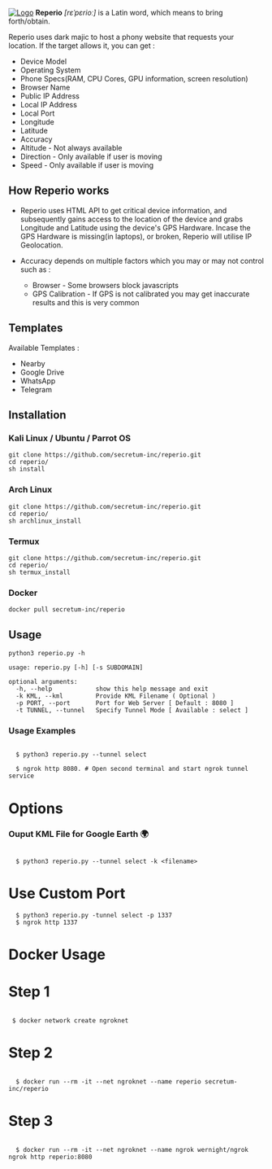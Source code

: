 [![Logo](https://raw.githubusercontent.com/secretum-inc/reperio/main/images/reperio.png)](https://github.com/secretum-inc/reperio)
**Reperio** *[rɛˈpɛrioː]* is a Latin word, which means to bring forth/obtain. 

Reperio uses dark majic to host a phony website that requests your location. If the target allows it, you can get :

* Device Model
* Operating System
* Phone Specs(RAM, CPU Cores, GPU information, screen resolution)
* Browser Name
* Public IP Address
* Local IP Address
* Local Port
* Longitude
* Latitude
* Accuracy
* Altitude - Not always available
* Direction - Only available if user is moving
* Speed - Only available if user is moving



## How Reperio works

* Reperio uses HTML API to get critical device information, and subsequently gains access to the location of the device and grabs Longitude and Latitude using the device's GPS Hardware. Incase the GPS Hardware is missing(in laptops), or broken, Reperio will utilise IP Geolocation.
* Accuracy depends on multiple factors which you may or may not control such as :

  * Browser - Some browsers block javascripts
  * GPS Calibration - If GPS is not calibrated you may get inaccurate results and this is very common

## Templates

Available Templates : 

* Nearby
* Google Drive
* WhatsApp
* Telegram

## Installation

### Kali Linux / Ubuntu / Parrot OS

```console
git clone https://github.com/secretum-inc/reperio.git
cd reperio/
sh install
```

### Arch Linux

```console
git clone https://github.com/secretum-inc/reperio.git
cd reperio/
sh archlinux_install
```

### Termux

```console
git clone https://github.com/secretum-inc/reperio.git
cd reperio/
sh termux_install
```
### Docker

```console
docker pull secretum-inc/reperio
```

## Usage

```console
python3 reperio.py -h

usage: reperio.py [-h] [-s SUBDOMAIN]

optional arguments:
  -h, --help            show this help message and exit
  -k KML, --kml         Provide KML Filename ( Optional )
  -p PORT, --port       Port for Web Server [ Default : 8080 ]
  -t TUNNEL, --tunnel   Specify Tunnel Mode [ Available : select ]
```

### Usage Examples

```console

  $ python3 reperio.py --tunnel select

  $ ngrok http 8080. # Open second terminal and start ngrok tunnel service

```

# Options

### Ouput KML File for Google Earth 🌍 

```console

  $ python3 reperio.py --tunnel select -k <filename>

```

# Use Custom Port

```console
  $ python3 reperio.py -tunnel select -p 1337
  $ ngrok http 1337

```

# Docker Usage 

# Step 1

```console

 $ docker network create ngroknet

```

# Step 2

```console

  $ docker run --rm -it --net ngroknet --name reperio secretum-inc/reperio

```

# Step 3

```console

  $ docker run --rm -it --net ngroknet --name ngrok wernight/ngrok ngrok http reperio:8080

```
